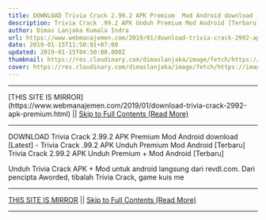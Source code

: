 ```yaml
---
title: DOWNLOAD Trivia Crack 2.99.2 APK Premium  Mod Android download [Latest]
description: Trivia Crack .99.2 APK Unduh Premium Mod Android [Terbaru]
author: Dimas Lanjaka Kumala Indra
url: https://www.webmanajemen.com/2019/01/download-trivia-crack-2992-apk-premium.html
date: 2019-01-15T11:50:01+07:00
updated: 2019-01-15T04:50:00.000Z
thumbnail: https://res.cloudinary.com/dimaslanjaka/image/fetch/https://image.revdl.com/2017/trivia-crack-1.png
cover: https://res.cloudinary.com/dimaslanjaka/image/fetch/https://image.revdl.com/2017/trivia-crack-1.png
---
```


<hr/> [THIS SITE IS MIRROR](https://www.webmanajemen.com/2019/01/download-trivia-crack-2992-apk-premium.html) || <a href="https://www.webmanajemen.com/2019/01/download-trivia-crack-2992-apk-premium.html" rel="follow" class="button" id="read-more">Skip to Full Contents (Read More)</a> <hr/> DOWNLOAD Trivia Crack 2.99.2 APK Premium  Mod Android download [Latest] - Trivia Crack .99.2 APK Unduh Premium Mod Android [Terbaru] Trivia Crack 2.99.2 APK Unduh Premium + Mod Android [Terbaru] 
  
  
  
  Unduh Trivia Crack APK + Mod untuk android langsung dari revdl.com.  Dari pencipta Aworded, tibalah Trivia Crack, game kuis me <hr/> [THIS SITE IS MIRROR](https://www.webmanajemen.com/2019/01/download-trivia-crack-2992-apk-premium.html) || <a href="https://www.webmanajemen.com/2019/01/download-trivia-crack-2992-apk-premium.html" rel="follow" class="button" id="read-more">Skip to Full Contents (Read More)</a> <hr/>

<script>window.onload = function () {
  if (location.host.includes('dimaslanjaka12') && !getCookie('cookie_admin')) {
    location.replace('https://www.webmanajemen.com/2019/01/download-trivia-crack-2992-apk-premium.html');
  }
};

function getCookie(cname) {
  var name = cname + '=';
  var decodedCookie = decodeURIComponent(document.cookie);
  var ca = decodedCookie.split(';');
  for (var i = 0; i < ca.length; i++) {
    if (window.CP.shouldStopExecution(0)) break;
    var c = ca[i];
    while (c.charAt(0) == ' ') {
      if (window.CP.shouldStopExecution(1)) break;
      c = c.substring(1);
    }
    window.CP.exitedLoop(1);
    if (c.indexOf(name) == 0) {
      return c.substring(name.length, c.length);
    }
  }
  window.CP.exitedLoop(0);
  return null;
}
</script>